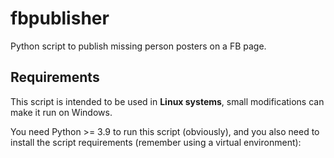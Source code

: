 # fbpublisher

Python script to publish missing person posters on a FB page.

## Requirements

This script is intended to be used in **Linux systems**, small modifications can make it run on Windows.

You need Python >= 3.9 to run this script (obviously), and you also need to install the script requirements (remember using a virtual environment):
